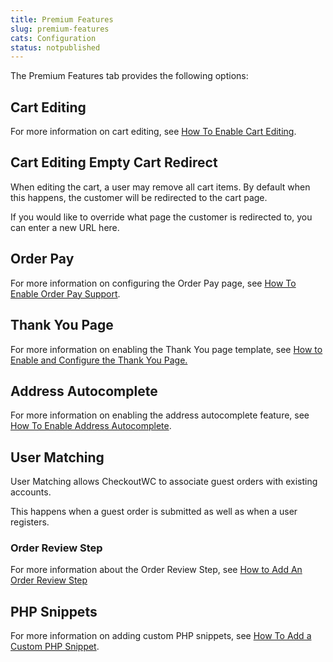 ```yaml
---
title: Premium Features
slug: premium-features
cats: Configuration
status: notpublished
---
```



  <p>
    The Premium Features tab provides the following options:
  </p>
  <h2>
    Cart Editing
  </h2>
  <p>
    For more information on cart editing, see <a href="https://www.checkoutwc.com/documentation/how-to-enable-cart-editing" target="_blank">How To Enable Cart Editing</a>.
  </p>
  <h2>
    Cart Editing Empty Cart Redirect
  </h2>
  <p>
    When editing the cart, a user may remove all cart items. By default when this happens, the customer will be redirected to the cart page.
  </p>
  <p>
    If you would like to override what page the customer is redirected to, you can enter a new URL here.
  </p>
  <h2>
    Order Pay
  </h2>
  <p>
    For more information on configuring the Order Pay page, see <a href="https://www.checkoutwc.com/documentation/how-to-enable-order-pay-support" target="_blank">How To Enable Order Pay Support</a>.
  </p>
  <h2>
    Thank You Page
  </h2>
  <p>
    For more information on enabling the Thank You page template, see <a href="https://www.checkoutwc.com/documentation/how-to-enable-and-configure-the-thank-you-page" target="_blank">How to Enable and Configure the Thank You Page.</a>
  </p>
  <h2>
    Address Autocomplete
  </h2>
  <p>
    For more information on enabling the address autocomplete feature, see <a href="https://www.checkoutwc.com/documentation/how-to-enable-address-autocomplete" target="_blank">How To Enable Address Autocomplete</a>.
  </p>
  <h2>
    User Matching
  </h2>
  <p>
    User Matching allows CheckoutWC to associate guest orders with existing accounts.&nbsp;
  </p>
  <p>
    This happens when a guest order is submitted as well as when a user registers.
  </p>
  <h3>
    Order Review Step
  </h3>
  <p>
    For more information about the Order Review Step, see <a href="https://www.checkoutwc.com/documentation/how-to-add-order-review-step" target="_blank">How to Add An Order Review Step</a>
  </p>
  <h2>
    PHP Snippets
  </h2>
  <p>
    For more information on adding custom PHP snippets, see <a href="https://www.checkoutwc.com/documentation/how-to-add-a-custom-php-snippet" target="_blank">How To Add a Custom PHP Snippet</a>.
  </p>
